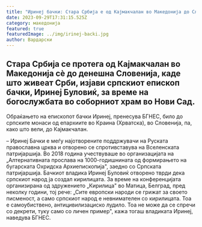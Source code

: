 ```yaml
---
title: "Иринеј бачки: Стара Србија е од Кајмакчалан во Македонија до Словенија"
date: 2023-09-29T17:31:15.525Z
category: македонија
featured: true
featuredImage: ../img/irinej-backi.jpg
author: Вардарски
---
```

<!--StartFragment-->

## Стара Србија се протега од Кајмакчалан во Македонија сè до денешна Словенија, каде што живеат Срби, изјави српскиот епископ бачки, Иринеј Буловиќ, за време на богослужбата во соборниот храм во Нови Сад.



<!--EndFragment--><!--StartFragment-->

Обраќањето на епископот бачки Иринеј, пренесува БГНЕС, било до српските монаси од епархиите во Краина (Хрватска), во Словенија, па, како што вели, до Кајмакчалан.

– Иринеј Бачки е меѓу најотворените поддржувачи на Руската православна црква и отворено се спротивставува на Вселенската патријаршија. Во 2018 година учествуваше во организацијата на „Алтернативната прослава на 1000-годишнината од формирањето на бугарската Охридска Архиепископија", заедно со Српската патријаршија. Бачкиот владика Иринеј Буловиќ отворено тврди дека српскиот народ ја создал кирилицата. За време на конференцијата организирана од здружението „Кирилица" во Матица, Белград, пред неколку години, тој рече: „Сите европски народи се грижат за своето писменост, а само српскиот народ е невнимателен со кирилицата. Тоа е самоубиствено, антицивилизациско лудило. Тоа не може да се спречи со декрети, туку само со личен пример", кажа тогаш владиката Иринеј, наведува БГНЕС.

<!--EndFragment-->